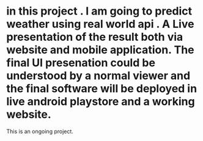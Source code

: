 # in this project . I am going to predict weather using real world api . A Live presentation of the result both via website and mobile application. The final UI presenation could be understood by a normal viewer and the final software will be deployed in live android playstore and a working website. 

This is an ongoing project.